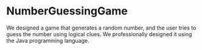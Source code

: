 # NumberGuessingGame
We designed a game that generates a random number, and the user tries to guess the number using logical clues. We professionally designed it using the Java programming language.
